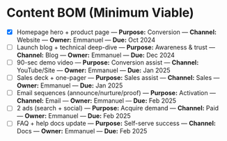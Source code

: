 # Content BOM (Minimum Viable)

- [x] Homepage hero + product page — **Purpose:** Conversion — **Channel:** Website — **Owner:** Emmanuel — **Due:** Oct 2024
- [ ] Launch blog + technical deep-dive — **Purpose:** Awareness & trust — **Channel:** Blog — **Owner:** Emmanuel — **Due:** Dec 2024
- [ ] 90-sec demo video — **Purpose:** Conversion assist — **Channel:** YouTube/Site — **Owner:** Emmanuel — **Due:** Jan 2025
- [ ] Sales deck + one-pager — **Purpose:** Sales assist — **Channel:** Sales — **Owner:** Emmanuel — **Due:** Jan 2025
- [ ] Email sequences (announce/nurture/proof) — **Purpose:** Activation — **Channel:** Email — **Owner:** Emmanuel — **Due:** Feb 2025
- [ ] 2 ads (search + social) — **Purpose:** Acquire demand — **Channel:** Paid — **Owner:** Emmanuel — **Due:** Feb 2025
- [ ] FAQ + help docs update — **Purpose:** Self-serve success — **Channel:** Docs — **Owner:** Emmanuel — **Due:** Feb 2025
